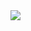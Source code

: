 <img align="center" src="https://github.com/mayankchaudhary26/Cool-Readme-ideas/blob/master/data/trust%20me.gif" />
